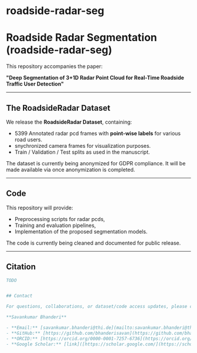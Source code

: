 # roadside-radar-seg

# Roadside Radar Segmentation (roadside-radar-seg)

This repository accompanies the paper:

**"Deep Segmentation of 3+1D Radar Point Cloud for Real-Time Roadside Traffic User Detection"**  

---

## The RoadsideRadar Dataset
We release the **RoadsideRadar Dataset**, containing:
- 5399 Annotated radar pcd frames with **point-wise labels** for various road users.
- snychronized camera frames for visualization purposes.
- Train / Validation / Test splits as used in the manuscript.

The dataset is currently being anonymized for GDPR compliance. It will be made available via once anonymization is completed.  

---

## Code
This repository will provide:
- Preprocessing scripts for radar pcds,
- Training and evaluation pipelines,
- Implementation of the proposed segmentation models.

The code is currently being cleaned and documented for public release.  

---

## Citation


```bibtex
TODO


## Contact

For questions, collaborations, or dataset/code access updates, please contact:  

**Savankumar Bhanderi**  

- **Email:** [savankumar.bhanderi@thi.de](mailto:savankumar.bhanderi@thi.de)  
- **GitHub:** [https://github.com/bhanderisavan](https://github.com/bhanderisavan)  
- **ORCID:** [https://orcid.org/0000-0001-7257-6736](https://orcid.org/0000-0001-7257-6736)  
- **Google Scholar:** [link]([https://scholar.google.com/](https://scholar.google.com/citations?user=p0775gsAAAAJ&hl=de&authuser=1))
